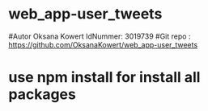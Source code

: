 # web_app-user_tweets
#Autor Oksana Kowert IdNummer: 3019739
#Git repo : https://github.com/OksanaKowert/web_app-user_tweets
# use npm install for install all packages
